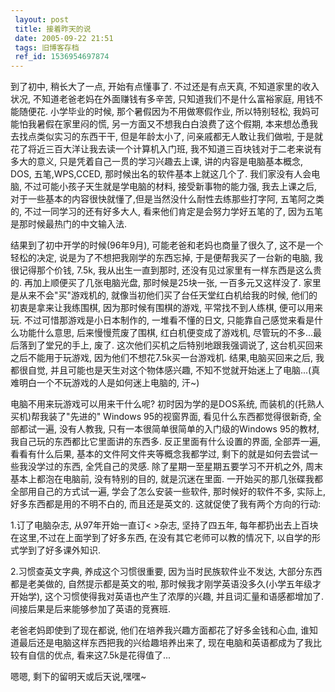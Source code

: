 ```yaml
---
 layout: post
 title: 接着昨天的说
 date: 2005-09-22 21:51
 tags: 旧博客存档
 ref_id: 1536954697874
---
```

到了初中, 稍长大了一点, 开始有点懂事了. 不过还是有点天真, 不知道家里的收入状况, 不知道老爸老妈在外面赚钱有多辛苦, 只知道我们不是什么富裕家庭,
用钱不能随便花. 小学毕业的时候, 那个暑假因为不用做寒假作业, 所以特别轻松, 我妈可能怕我暑假在家里闷的慌, 另一方面又不想我白白浪费了这个假期,
本来想怂恿我去找点类似实习的东西干干, 但是年龄太小了, 问亲戚都无人敢让我们做啦, 于是就花了将近三百大洋让我去读一个计算机入门班,
我不知道三百块钱对于二老来说有多大的意义, 只是凭着自己一贯的学习兴趣去上课, 讲的内容是电脑基本概念, DOS, 五笔,WPS,CCED,
那时候出名的软件基本上就这几个了. 我们家没有人会电脑, 不过可能小孩子天生就是学电脑的材料, 接受新事物的能力强, 我去上课之后,
对于一些基本的内容很快就懂了,但是当然没什么耐性去练那些打字阿, 五笔阿之类的, 不过一同学习的还有好多大人, 看来他们肯定是会努力学好五笔的了,
因为五笔是那时候最热门的中文输入法.



结果到了初中开学的时候(96年9月), 可能老爸和老妈也商量了很久了, 这不是一个轻松的决定, 说是为了不想把我刚学的东西忘掉,
于是便帮我买了一台新的电脑, 我很记得那个价钱, 7.5k, 我从出生一直到那时, 还没有见过家里有一样东西是这么贵的. 再加上顺便买了几张电脑光盘,
那时候是25块一张, 一百多元又这样没了.  家里是从来不会"买"游戏机的, 就像当初他们买了台任天堂红白机给我的时候, 他们的初衷是拿来让我练围棋,
因为那时候有围棋的游戏, 平常找不到人练棋, 便可以用来玩. 不过可惜那游戏是小日本制作的, 一堆看不懂的日文, 只能靠自己感觉来看是什么功能什么意思,
后来慢慢荒废了围棋, 红白机便变成了游戏机, 尽管玩的不多...最后落到了堂兄的手上, 废了. 这次他们买机之后特别地跟我强调说了,
这台机买回来之后不能用于玩游戏, 因为他们不想花7.5k买一台游戏机. 结果,电脑买回来之后, 我都很自觉, 并且可能也是天生对这个物体感兴趣,
不知不觉就开始迷上了电脑...(真难明白一个不玩游戏的人是如何迷上电脑的, 汗~)



电脑不用来玩游戏可以用来干什么呢? 初时因为学的是DOS系统, 而装机的(托熟人买机)帮我装了"先进的" Windows 95的视窗界面,
看见什么东西都觉得很新奇, 全部都试一遍, 没有人教我, 只有一本很简单很简单的入门级的Windows 95的教材, 我自己玩的东西都比它里面讲的东西多.
反正里面有什么设置的界面, 全部弄一遍, 看看有什么后果, 基本的文件阿文件夹等概念我都学过, 剩下的就是如何去尝试一些我没学过的东西, 全凭自己的灵感.
除了星期一至星期五要学习不开机之外, 周末基本上都泡在电脑前, 没有特别的目的, 就是沉迷在里面. 一开始买的那几张碟我都全部用自己的方式试一遍,
学会了怎么安装一些软件, 那时候好的软件不多, 实际上, 好多东西都是用的不明不白的, 而且还是英文的. 这就促使了我有两个方向的行动:

1.订了电脑杂志, 从97年开始一直订< >杂志, 坚持了四五年, 每年都扔出去上百块在这里,不过在上面学到了好多东西, 在没有其它老师可以教的情况下,
以自学的形式学到了好多课外知识.

2.习惯查英文字典, 养成这个习惯很重要, 因为当时民族软件业不发达, 大部分东西都是老美做的, 自然提示都是英文的啦,
那时候我才刚学英语没多久(小学五年级才开始学), 这个习惯使得我对英语也产生了浓厚的兴趣, 并且词汇量和语感都增加了.
间接后果是后来能够参加了英语的竞赛班.



老爸老妈即使到了现在都说, 他们在培养我兴趣方面都花了好多金钱和心血, 谁知道最后还是电脑这样东西把我的兴给趣培养出来了,
现在电脑和英语都成为了我比较有自信的优点, 看来这7.5k是花得值了...



嗯嗯, 剩下的留明天或后天说,嘿嘿~





